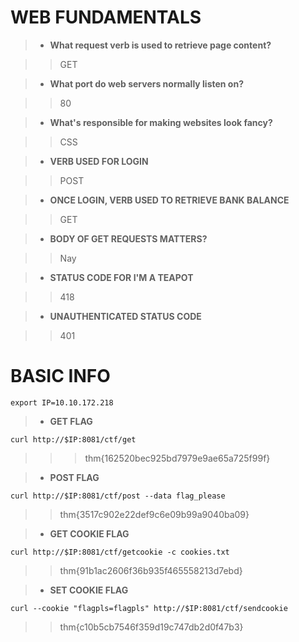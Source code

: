 # WEB FUNDAMENTALS

> - **What request verb is used to retrieve page content?**

>> GET


> - **What port do web servers normally listen on?**

>>80

> - **What's responsible for making websites look fancy?**

>> CSS

> - **VERB USED FOR LOGIN**

>>POST

> - **ONCE LOGIN, VERB USED TO RETRIEVE BANK BALANCE**

>> GET

> - **BODY OF GET REQUESTS MATTERS?**

>> Nay

> - **STATUS CODE FOR I'M A TEAPOT**

>>418

> - **UNAUTHENTICATED STATUS CODE**

>> 401

# BASIC INFO
```
export IP=10.10.172.218
```

> - **GET FLAG**
```
curl http://$IP:8081/ctf/get

```
>>>thm{162520bec925bd7979e9ae65a725f99f}

> - **POST FLAG**
```
curl http://$IP:8081/ctf/post --data flag_please

```
>>thm{3517c902e22def9c6e09b99a9040ba09}

> - **GET COOKIE FLAG**
```
curl http://$IP:8081/ctf/getcookie -c cookies.txt

```
>> thm{91b1ac2606f36b935f465558213d7ebd}

> - **SET COOKIE FLAG**
```
curl --cookie "flagpls=flagpls" http://$IP:8081/ctf/sendcookie

```
>> thm{c10b5cb7546f359d19c747db2d0f47b3}